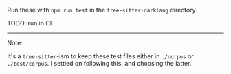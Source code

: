 Run these with `npm run test` in the `tree-sitter-darklang` directory.

TODO: run in CI

---

Note:

It's a `tree-sitter`-ism to keep these test files either in `./corpus` or `./test/corpus`.
I settled on following this, and choosing the latter.
